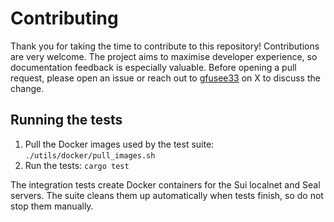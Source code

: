 # Contributing

Thank you for taking the time to contribute to this repository! Contributions
are very welcome. The project aims to maximise developer experience, so
documentation feedback is especially valuable. Before opening a pull request,
please open an issue or reach out to [gfusee33](https://x.com/gfusee33) on X to discuss the change.

## Running the tests

1. Pull the Docker images used by the test suite:
   `./utils/docker/pull_images.sh`
2. Run the tests: `cargo test`

The integration tests create Docker containers for the Sui localnet and Seal
servers. The suite cleans them up automatically when tests finish, so do not
stop them manually.
